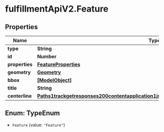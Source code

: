 # fulfillmentApiV2.Feature

## Properties
Name | Type | Description | Notes
------------ | ------------- | ------------- | -------------
**type** | **String** |  | 
**id** | **Number** |  | [optional] 
**properties** | [**FeatureProperties**](FeatureProperties.md) |  | 
**geometry** | [**Geometry**](Geometry.md) |  | 
**bbox** | [**[ModelObject]**](ModelObject.md) |  | [optional] 
**title** | **String** |  | [optional] 
**centerline** | [**Paths1trackgetresponses200contentapplication1jsonschemapropertiesoriginpropertiesgeometry**](Paths1trackgetresponses200contentapplication1jsonschemapropertiesoriginpropertiesgeometry.md) |  | [optional] 

<a name="TypeEnum"></a>
## Enum: TypeEnum

* `Feature` (value: `"Feature"`)

